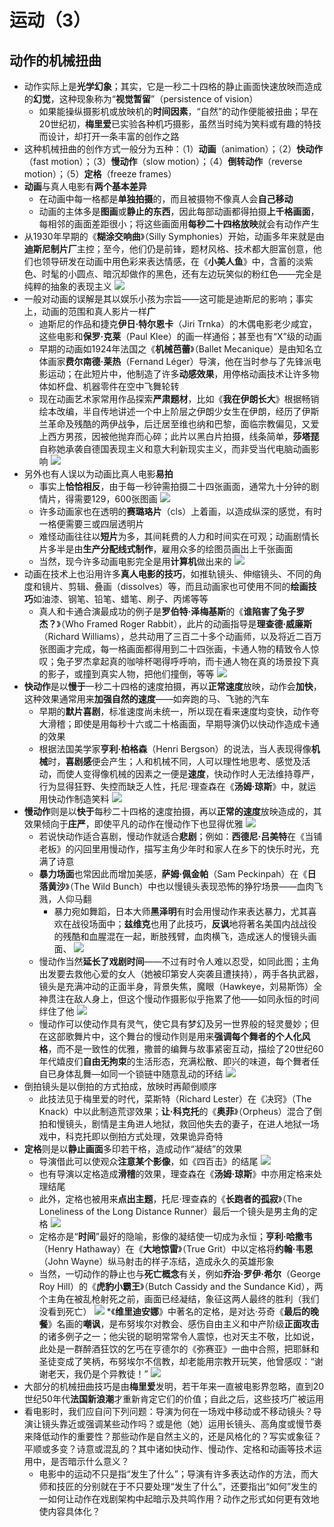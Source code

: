 # 运动（3）
## 动作的机械扭曲
* 动作实际上是**光学幻象**；其实，它是一秒二十四格的静止画面快速放映而造成的**幻觉**，这种现象称为“**视觉暂留**”（persistence of vision）
  * 如果能操纵摄影机或放映机的**时间因素**，“自然”的动作便能被扭曲；早在20世纪初，**梅里爱**已实验各种机巧摄影，虽然当时纯为笑料或有趣的特技而设计，却打开一条丰富的创作之路
* 这种机械扭曲的创作方式一般分为五种：（1）**动画**（animation）；（2）**快动作**（fast motion）；（3）**慢动作**（slow motion）；（4）**倒转动作**（reverse motion）；（5）**定格**（freeze frames）
* **动画**与真人电影有**两个基本差异**
  * 在动画中每一格都是**单独拍摄**的，而且被摄物不像真人会**自己移动**
  * 动画的主体多是**图画**或**静止的东西**，因此每部动画都得拍摄**上千格画面**，每相邻的画面差距很小；将这些画面用**每秒二十四格放映**就会有动作产生
* 从1930年早期的《**糊涂交响曲**》（Silly Symphonies）开始，动画多年来就是由**迪斯尼制片厂**主控；至今，他们仍是前锋，题材风格、技术都大胆富创意，他们也领导研发在动画中用色彩来表达情感，在《**小美人鱼**》中，含蓄的淡紫色、时髦的小圆点、暗沉却做作的黑色，还有左边玩笑似的粉红色——完全是纯粹的抽象的表现主义
![](images/2023-01-26-22-13-12.png)
* 一般对动画的误解是其以娱乐小孩为宗旨——这可能是迪斯尼的影响；事实上，动画的范围和真人影片一样**广**
  * 迪斯尼的作品和捷克**伊日·特尔恩卡**（Jiri Trnka）的木偶电影老少咸宜，这些电影和**保罗·克莱**（Paul Klee）的画一样通俗；甚至也有“X”级的动画
  * 早期的动画如1924年法国之《**机械芭蕾**》（Ballet Mecanique）是由知名立体画家**费尔南德·莱热**（Fernand Léger）导演，他在当时参与了先锋派电影运动；在此短片中，他制造了许多**动感效果**，用停格动画技术让许多物体如杯盘、机器零件在空中飞舞轮转
  * 现在动画艺术家常用作品探索**严肃题材**，比如《**我在伊朗长大**》根据畅销绘本改编，半自传地讲述一个中上阶层之伊朗少女生在伊朗，经历了伊斯兰革命及残酷的两伊战争，后迁居至维也纳和巴黎，面临宗教偏见，又爱上西方男孩，因被他抛弃而心碎；此片以黑白片拍摄，线条简单，**莎塔琵**自称她承袭自德国表现主义和意大利新现实主义，而非受当代电脑动画影响
![](images/2023-01-26-22-15-31.png)
* 另外也有人误以为动画比真人电影**易拍**
  * 事实上**恰恰相反**，由于每一秒钟需拍摄二十四张画面，通常九十分钟的剧情片，得需要129，600张图画
![](images/2023-01-26-22-19-27.png)
  * 许多动画家也在透明的**赛璐珞片**（cls）上着画，以造成纵深的感觉，有时一格便需要三或四层透明片
  * 难怪动画往往以**短片**为多，其间耗费的人力和时间实在可观；动画剧情长片多半是由**生产分配线式制作**，雇用众多的绘图员画出上千张画面
  * 当然，现今许多动画电影完全是用**计算机**做出来的
![](images/2023-01-26-22-18-06.png)
* 动画在技术上也沿用许多**真人电影的技巧**，如推轨镜头、伸缩镜头、不同的角度和镜片、剪辑、叠画（dissolves）等，而且动画家也可使用不同的**绘画技巧**如油漆、钢笔、铅笔、蜡笔、刷子、丙烯等等
  * 真人和卡通合演最成功的例子是**罗伯特·泽梅基斯**的《**谁陷害了兔子罗杰？**》（Who Framed Roger Rabbit），此片的动画指导是**理查德·威廉斯**（Richard Williams），总共动用了三百二十多个动画师，以及将近二百万张图画才完成，每一格画面都得用到二十四张画，卡通人物的精致令人惊叹；兔子罗杰拿起真的咖啡杯喝得呼呼响，而卡通人物在真的场景投下真的影子，或撞到真实人物，把他们撞倒，等等
![](images/2023-01-26-22-16-21.png)
* **快动作**是以**慢于**一秒二十四格的速度拍摄，再以**正常速度**放映，动作会**加快**，这种效果通常用来**加强自然的速度**——如奔跑的马、飞驰的汽车
  * 早期的**默片喜剧**，标准速度尚未统一，所以现在看来速度均变快，动作夸大滑稽；即使是用每秒十六或二十格画面，早期导演仍以快动作造成卡通的效果
  * 根据法国美学家**亨利·柏格森**（Henri Bergson）的说法，当人表现得像**机械**时，**喜剧感**便会产生；人和机械不同，人可以理性地思考、感觉及活动，而使人变得像机械的因素之一便是**速度**，快动作时人无法维持尊严，行为显得狂野、失控而缺乏人性，托尼·理查森在《**汤姆·琼斯**》中，就运用快动作制造笑料
![](images/2023-01-26-22-20-06.png)
* **慢动作**则是以**快于**每秒二十四格的速度拍摄，再以**正常的速度**放映造成的，其效果倾向于**庄严**，即使平凡的动作在慢动作下也显得优雅
![](images/2023-01-26-22-20-59.png)
  * 若说快动作适合喜剧，慢动作就适合**悲剧**；例如：**西德尼·吕美特**在《当铺老板》的闪回里用慢动作，描写主角少年时和家人在乡下的快乐时光，充满了诗意
  * **暴力场面**也常因此而增加美感，**萨姆·佩金帕**（Sam Peckinpah）在《**日落黄沙**》（The Wild Bunch）中也以慢镜头表现恐怖的狰狞场景——血肉飞溅，人仰马翻
    * 暴力宛如舞蹈，日本大师**黑泽明**有时会用慢动作来表达暴力，尤其喜欢在战役场面中；**兹维克**也用了此技巧，**反讽**地将著名美国内战战役的残酷和血腥混在一起，断肢残臂，血肉横飞，造成迷人的慢镜头画面、
![](images/2023-01-26-22-26-15.png)
  * 慢动作当然**延长了戏剧时间**——不过有时令人难以忍受，如同此图；主角出发要去救他心爱的女人（她被印第安人突袭且遭挟持），两手各执武器，镜头是充满冲动的正面半身，背景失焦，魔眼（Hawkeye，刘易斯饰）全神贯注在敌人身上，但这个慢动作摄影似乎拖累了他——如同永恒的时间绊住了他
![](images/2023-01-26-22-24-56.png)
  * 慢动作可以使动作具有灵气，使它具有梦幻及另一世界般的轻灵曼妙；但在这部歌舞片中，这个舞台的慢动作则是用来**强调每个舞者的个人化风格**，而不是一致性的优雅，撒普的编舞与故事紧密互动，描绘了20世纪60年代嬉皮们**自由无拘束**的生活形态，充满松散、即兴的味道，每个舞者任自已身体乱舞—如同一个锁链中随意乱动的环结
![](images/2023-01-26-22-27-30.png)
* 倒拍镜头是以倒拍的方式拍成，放映时再颠倒顺序
  * 此技法见于梅里爱的时代，菜斯特（Richard Lester）在《决窍》（The Knack）中以此制造荒谬效果；**让·科克托**的《**奥菲**》（Orpheus）混合了倒拍和慢镜头，剧情是主角进人地狱，救回他失去的妻子，在进人地狱一场戏中，科克托即以倒拍方式处理，效果诡异奇特
* **定格**则是以**静止画面**多印若干格，造成动作“凝结”的效果
  * 导演借此可以使观众**注意某个影像**，如《四百击》的结尾
![](images/2023-01-26-22-36-44.png)
  * 也有导演以定格造成**滑稽**的效果，理查森在《**汤姆·琼斯**》中亦用定格来处理结尾
  * 此外，定格也被用来**点出主题**，托尼·理查森的《**长跑者的孤寂**》（The Loneliness of the Long Distance Runner）最后一个镜头是男主角的定格
![](images/2023-01-26-22-32-49.png)
  * 定格亦是“**时间**”最好的隐喻，影像的凝结使一切成为永恒；**亨利·哈撒韦**（Henry Hathaway）在《**大地惊雷**》（True Grit）中以定格将**约翰·韦恩**（John Wayne）纵马射击的样子冻结，造成永久的英雄形象
  * 当然，一切动作的静止也与**死亡概念**有关，例如**乔治·罗伊·希尔**（George Roy Hill）的《**虎豹小霸王**》（Butch Cassidy and the Sundance Kid），两个主角在被乱枪射死之前，画面已经凝结，象征这两人最终的胜利（我们没看到死亡）
![](images/2023-01-26-22-31-10.png)
  *《**维里迪安娜**》中著名的定格，是对达·芬奇《**最后的晚餐**》名画的**嘲讽**，是布努埃尔对教会、感伤自由主义和中产阶级**正面攻击**的诸多例子之一；他尖锐的聪明常常令人震惊，也对天主不敬，比如说，此处是一群醉酒狂饮的乞丐在亨德尔的《弥赛亚》一曲中合照，把耶稣和圣徒变成了笑柄，布努埃尔不信教，却老能用宗教开玩笑，他曾感叹：“谢谢老天，我仍是个异教徒！”
![](images/2023-01-26-22-29-28.png)
* 大部分的机械扭曲技巧是由**梅里爱**发明，若干年来一直被电影界忽略，直到20世纪50年代**法国新浪潮**才重新肯定它们的价值；自此之后，这些技巧广被运用
* 看电影时，我们应自问下列问题：导演为何在一场戏中移动或不移动镜头？导演让镜头靠近或强调某些动作吗？或是他（她）运用长镜头、高角度或慢节奏来降低动作的重要性？那些动作是自然主义的，还是风格化的？写实或象征？平顺或多变？诗意或混乱的？其中诸如快动作、慢动作、定格和动画等技术运用中，是否暗示什么意义？
  * 电影中的运动不只是指“发生了什么”；导演有许多表达动作的方法，而大师和技匠的分别就在于不只要处理“发生了什么”，还要指出“如何”发生的一如何让动作在戏剧架构中起暗示及共鸣作用？动作之形式如何更有效地使内容具体化？